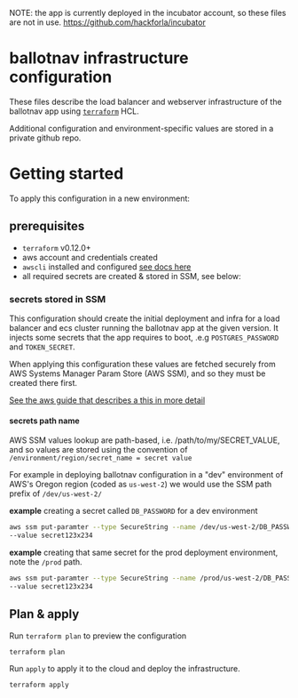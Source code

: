 NOTE: the app is currently deployed in the incubator account, so these files
are not in use.
https://github.com/hackforla/incubator

# ballotnav infrastructure configuration

These files describe the load balancer and webserver infrastructure of the ballotnav app using [`terraform`](https://www.terraform.io/) HCL.

Additional configuration and environment-specific values are stored in a private
github repo.

# Getting started
To apply this configuration in a new environment:

## prerequisites
- `terraform` v0.12.0+
- aws account and credentials created
- `awscli` installed and configured [see docs here](https://aws.amazon.com/cli/)
- all required secrets are created & stored in SSM, see below:

### secrets stored in SSM
This configuration should create the initial deployment and infra for a load
balancer and ecs cluster running the ballotnav app at the given version. It
injects some secrets that the app requires to boot, .e.g `POSTGRES_PASSWORD` and
`TOKEN_SECRET`.

When applying this configuration these values are fetched securely from AWS
Systems Manager Param Store (AWS SSM), and so they must be created there first.

[See the aws guide that describes a this in more detail](https://aws.amazon.com/premiumsupport/knowledge-center/ecs-data-security-container-task/#Complete_prerequisites)

#### secrets path name
AWS SSM values lookup are path-based, i.e. /path/to/my/SECRET_VALUE, and so values are stored using the convention
of `/environment/region/secret_name = secret value`

For example in deploying ballotnav configuration in a "dev" environment of AWS's
Oregon region (coded as `us-west-2`) we would use the SSM path prefix of
`/dev/us-west-2/`

**example**
creating a secret called `DB_PASSWORD` for a dev environment
```bash
aws ssm put-paramter --type SecureString --name /dev/us-west-2/DB_PASSWORD
--value secret123x234
```

**example**
creating that same secret for the prod deployment environment, note the `/prod`
path.

```bash
aws ssm put-paramter --type SecureString --name /prod/us-west-2/DB_PASSWORD
--value secret123x234
```

## Plan & apply
Run `terraform plan` to preview the configuration

```bash
terraform plan
```

Run `apply` to apply it to the cloud and deploy the infrastructure.
```bash
terraform apply
```
